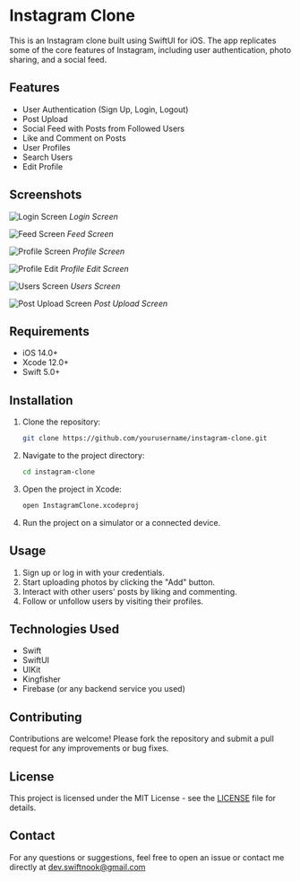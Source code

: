 # Instagram Clone

This is an Instagram clone built using SwiftUI for iOS. The app replicates some of the core features of Instagram, including user authentication, photo sharing, and a social feed.

## Features

- User Authentication (Sign Up, Login, Logout)
- Post Upload 
- Social Feed with Posts from Followed Users
- Like and Comment on Posts
- User Profiles
- Search Users
- Edit Profile

## Screenshots

![Login Screen](./Instagram/ScreenShots/login.png)
*Login Screen*

![Feed Screen](./Instagram/ScreenShots/feed.png)
*Feed Screen*

![Profile Screen](./Instagram/ScreenShots/profile.png)
*Profile Screen*

![Profile Edit](./Instagram/ScreenShots/profile_edit.png)
*Profile Edit Screen*

![Users Screen](./Instagram/ScreenShots/users.png)
*Users Screen*

![Post Upload Screen](./Instagram/ScreenShots/upload.png)
*Post Upload Screen*

## Requirements

- iOS 14.0+
- Xcode 12.0+
- Swift 5.0+

## Installation

1. Clone the repository:
    ```bash
    git clone https://github.com/yourusername/instagram-clone.git
    ```
2. Navigate to the project directory:
    ```bash
    cd instagram-clone
    ```
3. Open the project in Xcode:
    ```bash
    open InstagramClone.xcodeproj
    ```
4. Run the project on a simulator or a connected device.

## Usage

1. Sign up or log in with your credentials.
2. Start uploading photos by clicking the "Add" button.
3. Interact with other users' posts by liking and commenting.
4. Follow or unfollow users by visiting their profiles.

## Technologies Used

- Swift
- SwiftUI
- UIKit
- Kingfisher
- Firebase (or any backend service you used)
  

## Contributing

Contributions are welcome! Please fork the repository and submit a pull request for any improvements or bug fixes.

## License

This project is licensed under the MIT License - see the [LICENSE](LICENSE) file for details.

## Contact

For any questions or suggestions, feel free to open an issue or contact me directly at dev.swiftnook@gmail.com
